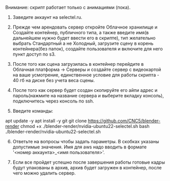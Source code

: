 Внимание: скрипт работает только с анимациями (пока).

1. Заведите аккаунт на selectel.ru.

2. Прежде чем арендовать сервер откройте Облачное хранилище и Создайте контейнер, публичного типа, а также введите имя(в дальнейшем нужно будет ввести его в скрипте), тип желательно выбрать Стандартный а не Холодный, загрузите сцену в корень контейнера(без папок), создайте пользователя и включите для него пункт доступ по s3.

3. После того как сцена загрузилась в контейнер перейдите в Облачная платформа -> Серверы и создайте сервер с видеокартой на ваше усмотрение, единственное условие для работы скрипта - 40 гб на диске без учета веса сцены.

4. После того как сервер будет создан скопируйте его айпи адрес и пароль(нажмите на название сервера и выберите вкладку консоль), подключитесь через консоль по ssh.

5. Введите команды:

apt update -y
apt install -y git
git clone https://github.com/CNC5/blender-render
chmod +x ./blender-render/nvidia-ubuntu22-selectel.sh
bash ./blender-render/nvidia-ubuntu22-selectel.sh

6. Ответьте на вопросы чтобы задать параметры. В скобках указаны допустимые значения. Имя для aws надо вводить в формате '<номер аккаунта>_<имя пользователя>'.

7. Если все пройдет успешно после завершения работы готовые кадры будут упакованы в архив, архив будет загружен в контейнер, после чего можно удалить сервер.

